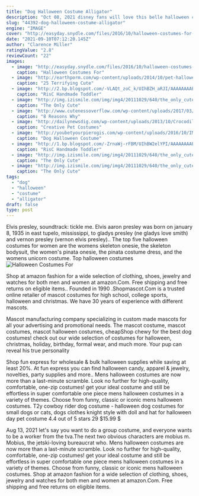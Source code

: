 ```yaml
---
title: "Dog Halloween Costume Alligator"
description: "Oct 08, 2021 disney fans will love this belle halloween costume! this is a simple yet elegant popular womens costume. The bow comes with an alligator clip, so you don't have to be a hairstyling pro to"
slug: "44392-dog-halloween-costume-alligator"
engine: "IMAGE"
cover: "http://easyday.snydle.com/files/2016/10/halloween-costumes-for-dogs-28.jpg"
date: "2021-09-10T07:12:20.145Z"
author: "Clarence Miller"
ratingValue: "2.8"
reviewCount: "22"
images:
  - image: "http://easyday.snydle.com/files/2016/10/halloween-costumes-for-dogs-28.jpg"
    caption: "Halloween Costumes For"
  - image: "http://earthporm.com/wp-content/uploads/2014/10/pet-halloween-costume-122__880.jpg"
    caption: "25 Terrifying Cute"
  - image: "http://2.bp.blogspot.com/-VLAQt_zoC_k/UIhBZH_aRJI/AAAAAAAAEwI/kt_TeLYi1Rs/s1600/alligator+3.jpg"
    caption: "RisC Handmade Toddler"
  - image: "http://img.izismile.com/img/img4/20111029/640/the_only_cute_corgi_halloween_costume_post_640_09.jpg"
    caption: "The Only Cute"
  - image: "http://www.cutenessoverflow.com/wp-content/uploads/2017/03/Pit-bull-costume.jpg"
    caption: "8 Reasons Why"
  - image: "http://dailynewsdig.com/wp-content/uploads/2013/10/Crocodile-Dog.jpg"
    caption: "Creative Pet Costumes"
  - image: "http://youbetyourpierogis.com/wp-content/uploads/2016/10/IMG_16632.jpg"
    caption: "Dog Halloween Costume"
  - image: "http://1.bp.blogspot.com/-ZrnaWj-rFBM/UIhBW2elYPI/AAAAAAAAEv4/_dBhnit2VV8/s1600/alligator+1.jpg"
    caption: "RisC Handmade Toddler"
  - image: "http://img.izismile.com/img/img4/20111029/640/the_only_cute_corgi_halloween_costume_post_640_02.jpg"
    caption: "The Only Cute"
  - image: "http://img.izismile.com/img/img4/20111029/640/the_only_cute_corgi_halloween_costume_post_640_37.jpg"
    caption: "The Only Cute"
tags:
  - "dog"
  - "halloween"
  - "costume"
  - "alligator"
draft: false
type: post
---
```


Elvis presley, soundtrack: tickle me. Elvis aaron presley was born on january 8, 1935 in east tupelo, mississippi, to gladys presley (ne gladys love smith) and vernon presley (vernon elvis presley).. The top five halloween costumes for women are the womens skeleton onesie, the skeleton bodysuit, the women's pinata onesie, the pinata costume dress, and the womens unicorn costume. Top halloween costumes
![Halloween Costumes For](http://easyday.snydle.com/files/2016/10/halloween-costumes-for-dogs-28.jpg "Halloween Costumes For")

Shop at amazon fashion for a wide selection of clothing, shoes, jewelry and watches for both men and women at amazon.Com. Free shipping and free returns on eligible items.. Founded in 1990 .Shopmascot.Com is a trusted online retailer of mascot costumes for high school, college sports, halloween and christmas. We have 30 years of experience with different mascots.
<!--inArticleAds-->

<!--galleryOne-->

Mascot manufacturing company specializing in custom made mascots for all your advertising and promotional needs. The mascot costume, mascot costumes, mascot halloween costumes, cheapShop chewy for the best dog costumes! check out our wide selection of costumes for halloween, christmas, holiday, birthday, formal wear, and much more. Your pup can reveal his true personality
<!--inArticleAds-->

<!--galleryTwo-->

Shop fun express for wholesale & bulk halloween supplies while saving at least 20%. At fun express you can find halloween candy, apparel & jewelry, novelties, party supplies and more.. Mens halloween costumes are now more than a last-minute scramble. Look no further for high-quality, comfortable, one-zip costumes! get your ideal costume and still be effortless in super comfortable one piece mens halloween costumes in a variety of themes. Choose from funny, classic or iconic mens halloween costumes. T2y cowboy rider dog costume - halloween dog costumes for small dogs or cats, dogs clothes knight style with doll and hat for halloween day pet costume 4.4 out of 5 stars 29 $15.99 $
<!--galleryThree-->

Aug 13, 2021 let's say you want to do a group costume, and everyone wants to be a worker from the tva.The next two obvious characters are mobius m. Mobius, the jetski-loving bureaucrat who. Mens halloween costumes are now more than a last-minute scramble. Look no further for high-quality, comfortable, one-zip costumes! get your ideal costume and still be effortless in super comfortable one piece mens halloween costumes in a variety of themes. Choose from funny, classic or iconic mens halloween costumes. Shop at amazon fashion for a wide selection of clothing, shoes, jewelry and watches for both men and women at amazon.Com. Free shipping and free returns on eligible items.